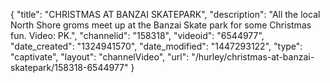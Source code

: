 {
    "title": "CHRISTMAS AT BANZAI SKATEPARK",
    "description": "All the local North Shore groms meet up at the Banzai Skate park for some Christmas fun. Video: PK.",
    "channelid": "158318",
    "videoid": "6544977",
    "date_created": "1324941570",
    "date_modified": "1447293122",
    "type": "captivate",
    "layout": "channelVideo",
    "url": "\/hurley\/christmas-at-banzai-skatepark\/158318-6544977"
}